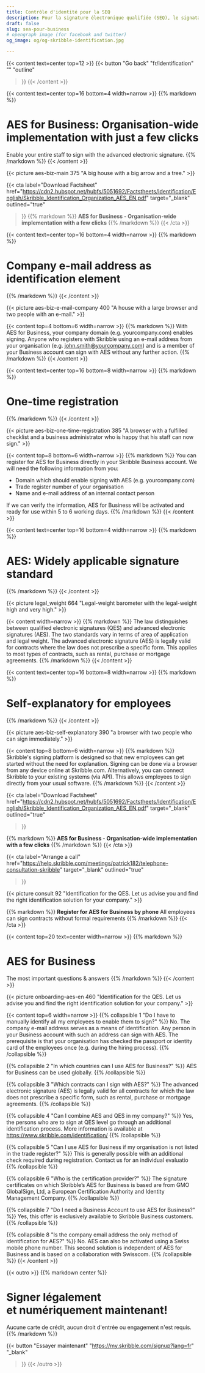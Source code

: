 ```yaml
---
title: Contrôle d'identité pour la SEQ
description: Pour la signature électronique qualifiée (SEQ), le signataire doit prouver son identité. Skribble vous aidera.
draft: false
slug: sea-pour-business
# opengraph image (for facebook and twitter)
og_image: og/og-skribble-identification.jpg

---
```


{{< content text=center top=12 >}}
{{< button
  "Go back"
  "fr/identification"
  ""
  "outline"
>}}
{{< /content >}}

{{< content text=center top=16 bottom=4 width=narrow >}}
{{% markdown %}}
# AES for Business: Organisation-wide implementation with just a few clicks
Enable your entire staff to sign with the advanced electronic signature.
{{% /markdown %}}
{{< /content >}}

{{< picture aes-biz-main 375 "A big house with a big arrow and a tree." >}}

{{< cta
  label="Download Factsheet"
  href="https://cdn2.hubspot.net/hubfs/5051692/Factstheets/Identification/English/Skribble_Identification_Organization_AES_EN.pdf"
  target="_blank"
  outlined="true"
>}}
{{% markdown %}}
**AES for Business - Organisation-wide 
implementation with a few clicks**
{{% /markdown %}}
{{< /cta >}}

[//]: # (--------------------------------------------------------------------------------------------------------------)

{{< content text=center top=16 bottom=4 width=narrow >}}
{{% markdown %}}
# Company e-mail address as identification element
{{% /markdown %}}
{{< /content >}}

{{< picture aes-biz-e-mail-company 400 "A house with a large browser and two people with an e-mail." >}}

{{< content top=4 bottom=6 width=narrow >}}
{{% markdown %}}
With AES for Business, your company domain (e.g. yourcompany.com) 
enables signing. Anyone who registers with Skribble using an e-mail address 
from your organisation (e.g. john.smith@yourcompany.com) and is a member 
of your Business account can sign with AES without any further action. 
{{% /markdown %}}
{{< /content >}}

[//]: # (--------------------------------------------------------------------------------------------------------------)

{{< content text=center top=16 bottom=8 width=narrow >}}
{{% markdown %}}
# One-time registration
{{% /markdown %}}
{{< /content >}}

{{< picture aes-biz-one-time-registration 385 "A browser with a fulfilled checklist and a business administrator who is happy that his staff can now sign." >}}

{{< content top=8 bottom=6 width=narrow >}}
{{% markdown %}}
You can register for AES for Business directly in your Skribble Business account. We will need the following information from you:
- Domain which should enable signing with AES (e.g. yourcompany.com)
- Trade register number of your organisation
- Name and e-mail address of an internal contact person

If we can verify the information, AES for Business will be activated and ready for use within 5 to 6 working days. 
{{% /markdown %}}
{{< /content >}}

[//]: # (--------------------------------------------------------------------------------------------------------------)

{{< content text=center top=16 bottom=4 width=narrow >}}
{{% markdown %}}
# AES: Widely applicable signature standard
{{% /markdown %}}
{{< /content >}}

{{< picture legal_weight 664 "Legal-weight barometer with the legal-weight high and very high." >}}

{{< content width=narrow >}}
{{% markdown %}}
The law distinguishes between qualified electronic signatures (QES) and advanced electronic signatures (AES). The two standards vary in terms of area of application and legal weight. The advanced electronic signature (AES) is legally valid for contracts where the law does not prescribe a specific form. This applies to most types of contracts, such as rental, purchase or mortgage agreements. 
{{% /markdown %}}
{{< /content >}}

[//]: # (--------------------------------------------------------------------------------------------------------------)

{{< content text=center top=16 bottom=8 width=narrow >}}
{{% markdown %}}
# Self-explanatory for employees
{{% /markdown %}}
{{< /content >}}

{{< picture aes-biz-self-explanatory 390 "a browser with two people who can sign immediately." >}}

{{< content top=8 bottom=6 width=narrow >}}
{{% markdown %}}
Skribble's signing platform is designed so that new employees can get started without the need for explanation. Signing can be done via a browser from any device online at Skribble.com. Alternatively, you can connect Skribble to your existing systems (via API). This allows employees to sign directly from your usual software.
{{% /markdown %}}
{{< /content >}}

[//]: # (--------------------------------------------------------------------------------------------------------------)

{{< cta
  label="Download Factsheet"
  href="https://cdn2.hubspot.net/hubfs/5051692/Factstheets/Identification/English/Skribble_Identification_Organization_AES_EN.pdf"
  target="_blank"
  outlined="true"
>}}

{{% markdown %}}
**AES for Business - Organisation-wide implementation with a few clicks**
{{% /markdown %}}
{{< /cta >}}

{{< cta
  label="Arrange a call"
  href="https://help.skribble.com/meetings/patrick182/telephone-consultation-skribble"
  target="_blank"
  outlined="true"
>}}

{{< picture consult 92 "Identification for the QES. Let us advise you and find the right identification solution for your company." >}}

{{% markdown %}}
**Register for AES for Business by phone**
All employees can sign contracts without formal requirements
{{% /markdown %}}
{{< /cta >}}


[//]: # (--------------------------------------------------------------------------------------------------------------)

{{< content top=20 text=center width=narrow >}}
{{% markdown %}}
# AES for Business
The most important questions & answers
{{% /markdown %}}
{{< /content >}}

{{< picture onboarding-aes-en 460 "Identification for the QES. Let us advise you and find the right identification solution for your company." >}}

{{< content top=6 width=narrow >}}
{{% collapsible 1 "Do I have to manually identify all my employees to enable them to sign?" %}}
No. The company e-mail address serves as a means of identification. Any person in your Business account with such an address can sign with AES. The prerequisite is that your organisation has checked the passport or identity card of the employees once (e.g. during the hiring process).
{{% /collapsible %}}

{{% collapsible 2 "In which countries can I use AES for Business?" %}}
AES for Business can be used globally.
{{% /collapsible %}}

{{% collapsible 3 "Which contracts can I sign with AES?" %}}
The advanced electronic signature (AES) is legally valid for all contracts for which the law does not prescribe a specific form, such as rental, purchase or mortgage agreements. 
{{% /collapsible %}}

{{% collapsible 4 "Can I combine AES and QES in my company?" %}}
Yes, the persons who are to sign at QES level go through an additional identification process. More information is available at https://www.skribble.com/identification/
{{% /collapsible %}}

{{% collapsible 5 "Can I use AES for Business if my organisation is not listed in the trade register?" %}}
This is generally possible with an additional check required during registration. Contact us for an individual evaluatio
{{% /collapsible %}}

{{% collapsible 6 "Who is the certification provider?" %}}
The signature certificates on which Skribble’s AES for Business is based are from GMO GlobalSign, Ltd, a European Certification Authority and Identity Management Company. 
{{% /collapsible %}}

{{% collapsible 7 "Do I need a Business Account to use AES for Business?" %}}
Yes, this offer is exclusively available to Skribble Business customers.
{{% /collapsible %}}

{{% collapsible 8 "Is the company email address the only method of identification for AES?" %}}
No. AES can also be activated using a Swiss mobile phone number. This second solution is independent of AES for Business and is based on a collaboration with Swisscom.
{{% /collapsible %}}
{{< /content >}}


[//]: # (--------------------------------------------------------------------------------------------------------------)

{{< outro >}}
{{% markdown center %}}
# Signer légalement <br class="hide-for-mobile">et numériquement maintenant!
Aucune carte de crédit, aucun droit d'entrée
ou engagement n'est requis.
{{% /markdown %}}

{{< button
  "Essayer maintenant"
  "https://my.skribble.com/signup?lang=fr"
  "_blank"
>}}
{{< /outro >}}